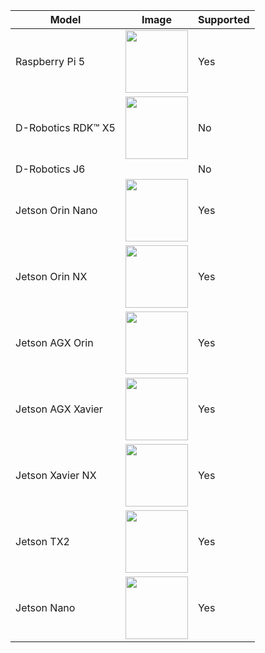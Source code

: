 
| **Model**              | **Image**                                              | **Supported** |
|------------------------|-------------------------------------------------------|---------------|
| Raspberry Pi 5        | <img src="images/raspberry-pi-5.jpg" width="100">       | Yes           |
| D-Robotics RDK™ X5    | <img src="images/D-Robotics-RDK-X5.jpg" width="100">    | No            |
| D-Robotics J6         |                                                       | No            |
| Jetson Orin Nano      | <img src="images/jetson-orin-nano.png" width="100">     | Yes           |
| Jetson Orin NX        | <img src="images/jetson-orin-nx.png" width="100">       | Yes           |
| Jetson AGX Orin       | <img src="images/jetson-agx-orin.png" width="100">      | Yes           |
| Jetson AGX Xavier     | <img src="images/jetson-agx-xavier.png" width="100">    | Yes           |
| Jetson Xavier NX      | <img src="images/jetson-xavier-nx.png" width="100">     | Yes           |
| Jetson TX2            | <img src="images/jetson-tx2.png" width="100">           | Yes           |
| Jetson Nano           | <img src="images/jetson-nano.jpeg" width="100">         | Yes           |

